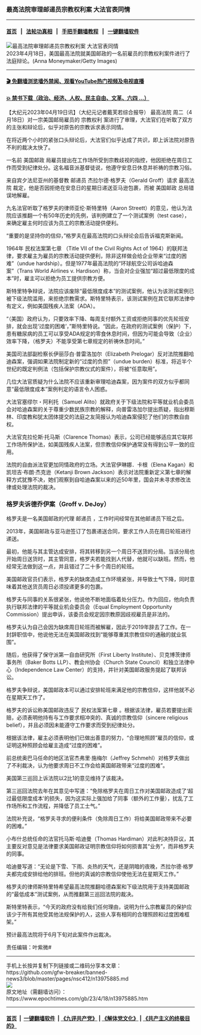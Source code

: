 ### 最高法院审理邮递员宗教权利案 大法官表同情
------------------------

#### [首页](https://github.com/gfw-breaker/banned-news3/blob/master/README.md) &nbsp;&nbsp;|&nbsp;&nbsp; [法轮功真相](https://github.com/begood0513/basic/blob/master/README.md)  &nbsp;&nbsp;|&nbsp;&nbsp; [手把手翻墙教程](https://github.com/gfw-breaker/guides/wiki)  &nbsp;&nbsp;|&nbsp;&nbsp; [一键翻墙软件](https://github.com/gfw-breaker/nogfw/blob/master/README.md)  



<div><img alt="最高法院审理邮递员宗教权利案 大法官表同情" class="attachment-djy_600_400 size-djy_600_400 wp-post-image" src="https://i.epochtimes.com/assets/uploads/2023/01/id13917102-GettyImages-1430056014-600x400.jpg"/>
<div class="caption">
 2023年4月18日，美国最高法院就美国邮政的一名前雇员的宗教权利案件进行了法庭辩论。(Anna Moneymaker/Getty Images)
</div></div><hr/>

#### [ 🎬  免翻墙浏览墙外禁闻、观看YouTube热门视频及电视直播](https://github.com/gfw-breaker/HelloWorld)

#### [ 💥  禁书下载（政治、经济、人权、民主自由、文革、六四 ...）](https://github.com/gfw-breaker/books/blob/master/README.md)

<div><p>
 【大纪元2023年04月19日讯】（大纪元记者戴芙若综合报导）
 <ok href="https://www.epochtimes.com/gb/tag/%E6%9C%80%E9%AB%98%E6%B3%95%E9%99%A2.html">
  最高法院
 </ok>
 周二（4月18日）对一宗美国邮局雇员的
 <ok href="https://www.epochtimes.com/gb/tag/%E5%AE%97%E6%95%99%E6%9D%83%E5%88%A9.html">
  宗教权利
 </ok>
 案进行了审理，大法官们在听取了双方的主张和辩论后，似乎对原告的宗教诉求表示同情。
</p>
<p>
 在将近两个小时的紧张口头辩论后，大法官们似乎达成了共识，即上诉法院对原告不利的裁决太快了。
</p>
<p>
 一名前
 <ok href="https://www.epochtimes.com/gb/tag/%E7%BE%8E%E5%9B%BD%E9%82%AE%E6%94%BF.html">
  美国邮政
 </ok>
 局雇员提出在工作场所受到宗教歧视的指控，他因拒绝在周日工作而受到纪律处分。这名福音派基督徒说，他遵守安息日休息并祈祷的宗教习俗。
</p>
<p>
 来自宾夕法尼亚州的基督教
 <ok href="https://www.epochtimes.com/gb/tag/%E9%82%AE%E9%80%92%E5%91%98.html">
  邮递员
 </ok>
 杰拉尔德·格罗夫（Gerald Groff）请求
 <ok href="https://www.epochtimes.com/gb/tag/%E6%9C%80%E9%AB%98%E6%B3%95%E9%99%A2.html">
  最高法院
 </ok>
 裁定，他是否因拒绝在安息日的星期日递送亚马逊包裹，而被
 <ok href="https://www.epochtimes.com/gb/tag/%E7%BE%8E%E5%9B%BD%E9%82%AE%E6%94%BF.html">
  美国邮政
 </ok>
 总局错误地解雇。
</p>
<p>
 九名法官听取了格罗夫的律师亚伦·斯特里特（Aaron Streett）的意见，他认为法院应该推翻一个有50年历史的先例，该判例建立了一个测试案例（test case），来确定雇主何时应该为员工的宗教活动提供便利。
</p>
<p>
 “重要的是坚持你的信仰，”格罗夫在最高法院的口头辩论会后告诉福克斯新闻。
</p>
<p>
 1964年
 <ok href="https://www.epochtimes.com/gb/tag/%E6%B0%91%E6%9D%83%E6%B3%95%E6%A1%88%E7%AC%AC%E4%B8%83%E7%AB%A0.html">
  民权法案第七章
 </ok>
 （Title VII of the Civil Rights Act of 1964）的联邦法律，要求雇主为雇员的宗教活动提供便利，除非这样做会给企业带来“过度的困难”（undue hardship）。但是1977年最高法院的“环球航空公司诉哈迪森案”（Trans World Airlines v. Hardison）称，当会对企业强加“超过最低限度的成本”时，雇主可以拒绝为员工提供宗教方便。
</p>
<p>
 斯特里特争辩说，法院应该废除“最低限度成本”的测试案例，他认为该测试案例已被下级法院滥用，来拒绝宗教需求。斯特里特表示，该测试案例在其它联邦法律中有定义，例如美国残疾人法案（ADA）。
</p>
<p>
 “（美国）政府认为，只要效率下降、每周支付额外工资或拒绝同事的优先轮班安排，就会出现‘过度的困难’，”斯特里特说。“因此，在政府的测试案例（保护）下，患有糖尿病的员工可以享受ADA规定的零食休息时间，但因为可能会导致（企业）效率下降，（格罗夫）不能享受第七章规定的祈祷休息时间。”
</p>
<p>
 美国司法部副检察长伊丽莎白·普雷洛加尔（Elizabeth Prelogar）反对法院推翻哈迪森案，强调如果法院制定新的“过度的负担”（undue burden）标准，将近半个世纪的既定判例法（包括保护宗教仪式的案件），将被“任意取用”。
</p>
<p>
 几位大法官质疑为什么法院不应该重新审理哈迪森案，因为案件的双方似乎都同意“最低限度成本”案例判定的语言令人困惑。
</p>
<p>
 大法官塞缪尔・阿利托（Samuel Alito）就政府关于下级法院和平等就业机会委员会对哈迪森案的关于尊重少数民族宗教的解释，向普雷洛加尔提出质疑，指出穆斯林、印度教和犹太团体提交的法庭之友简报认为哈迪森案侵犯了他们的宗教自由权。
</p>
<p>
 大法官克拉伦斯·托马斯（Clarence Thomas）表示，公司已经能够适应其它联邦工作场所保护法，如美国残疾人法案，但宗教信仰保护通常没有得到公平一致的应用。
</p>
<p>
 法院的自由派法官更加同情政府的立场。大法官伊琳娜．卡根（Elena Kagan）和凯坦吉‧布朗‧杰克逊（Ketanji Brown Jackson）表示对法院重新定义第七章的解释方式犹豫不决，她们观察到自哈迪森案以来的近50年里，国会并未寻求修改法律或处理法院的裁决。
</p>
<h3>
 格罗夫诉德乔伊案（Groff v. DeJoy）
</h3>
<p>
 格罗夫是一名美国邮政的代理
 <ok href="https://www.epochtimes.com/gb/tag/%E9%82%AE%E9%80%92%E5%91%98.html">
  邮递员
 </ok>
 ，工作时间经常在其他邮递员下班之后。
</p>
<p>
 2013年，美国邮政与亚马逊签订了包裹递送合同，要求工作人员在周日轮班进行递送。
</p>
<p>
 最初，他能与其主管达成安排，将其转移到另一个周日不送货的分局。当该分局也开始周日送货时，其主管同意，格罗夫若能找到人代替，他就可以缺班。然而，他经常无法做到这一点，并且错过了二十多个周日的轮班。
</p>
<p>
 美国邮政官员们表示，格罗夫的缺席造成工作环境紧张，并导致士气下降，同时意味着其他送货员周日必须投递更多的包裹。
</p>
<p>
 格罗夫与同事的关系很紧张，他说他不断地面临着处分压力。作为回应，他向负责执行联邦法律的平等就业机会委员会（Equal Employment Opportunity Commission）提出申诉，该委员会规定因宗教原因歧视雇员是非法的。
</p>
<p>
 格罗夫认为自己会因为缺席周日轮班而被解雇，因此于2019年辞去了工作。在一封辞职信中，他说他无法在美国邮政找到“能够尊重其宗教信仰的通融的就业氛围”。
</p>
<p>
 随后，他获得了保守派第一自由研究所（First Liberty Institute）、贝克博茨律师事务所（Baker Botts LLP）、教会州协会（Church State Council）和独立法律中心（Independence Law Center）的支持，并针对美国邮政服务提起了联邦诉讼。
</p>
<p>
 格罗夫争辩说，美国邮政本可以通过安排轮班来满足他的宗教信仰，这样他就不必在星期天工作了。
</p>
<p>
 格罗夫的诉讼称美国邮政违反了
 <ok href="https://www.epochtimes.com/gb/tag/%E6%B0%91%E6%9D%83%E6%B3%95%E6%A1%88%E7%AC%AC%E4%B8%83%E7%AB%A0.html">
  民权法案第七章
 </ok>
 。根据该法律，雇员若要提出索赔，必须表明他持有与工作要求相冲突的、真诚的宗教信仰（sincere religious belief），并且必须因未能遵守工作要求而受到纪律处分。
</p>
<p>
 根据该法律，雇主必须表明他们已做出善意的努力，“合理地照顾”雇员的信仰，或证明这种照顾会给雇主造成“过度的困难”。
</p>
<p>
 前总统奥巴马任命的地区法官杰弗里·施梅尔（Jeffrey Schmehl）对格罗夫做出了不利裁决，认为他要求周日不工作会给美国邮政带来“过度的困难”。
</p>
<p>
 美国第三巡回上诉法院以2比1的意见维持了该裁决。
</p>
<p>
 第三巡回法院去年在其意见中写道：“免除格罗夫在周日工作对美国邮政造成了‘超过最低限度成本’的损失，因为这实际上强加给了同事（额外的工作量），扰乱了工作场所和工作流程，并降低了员工士气。”
</p>
<p>
 法院补充说，“格罗夫寻求的便利条件（免除周日工作）将给美国邮政带来不必要的困难。”
</p>
<p>
 小布什总统任命的法官托马斯·哈迪曼（Thomas Hardiman）对此判决持异议，其主要反对意见是法律要求美国邮政证明宗教信仰将如何损害其“业务”，而非格罗夫的同事。
</p>
<p>
 哈迪曼写道：“无论是下雪、下雨、炎热的天气，还是阴暗的夜晚，杰拉尔德·格罗夫都完成安排给他的排班。但他的真诚的宗教信仰使他无法在星期天工作。”
</p>
<p>
 格罗夫的律师斯特里特希望最高法院推翻哈德森案和下级法院用于支持美国邮政的“最低成本”测试案例，从而推翻第三巡回法院的裁决。
</p>
<p>
 斯特里特表示，“今天的政府没有给我们任何理由，说明为什么宗教雇员的保护应该少于所有其他受其他法规保护的人，这些人享有相同的合理照顾和过度困难框架。”
</p>
<p>
 预计最高法院将于6月下旬对此案件作出裁决。
</p>
<p>
 责任编辑：叶紫微#
</p>
</div>
<hr/>
手机上长按并复制下列链接或二维码分享本文章：<br/>
https://github.com/gfw-breaker/banned-news3/blob/master/pages/nsc412/n13975885.md <br/>
<a href='https://github.com/gfw-breaker/banned-news3/blob/master/pages/nsc412/n13975885.md'><img src='https://github.com/gfw-breaker/banned-news3/blob/master/pages/nsc412/n13975885.md.png'/></a> <br/>
原文地址（需翻墙访问）：https://www.epochtimes.com/gb/23/4/18/n13975885.htm


------------------------
#### [首页](https://github.com/gfw-breaker/banned-news3/blob/master/README.md) &nbsp;|&nbsp; [一键翻墙软件](https://github.com/gfw-breaker/nogfw/blob/master/README.md) &nbsp;| [《九评共产党》](https://github.com/gfw-breaker/9ping.md/blob/master/README.md#九评之一评共产党是什么) | [《解体党文化》](https://github.com/gfw-breaker/jtdwh.md/blob/master/README.md) | [《共产主义的终极目的》](https://github.com/gfw-breaker/gczydzjmd.md/blob/master/README.md)


<img src='http://gfw-breaker.win/banned-news3/pages/nsc412/n13975885.md' width='0px' height='0px'/>